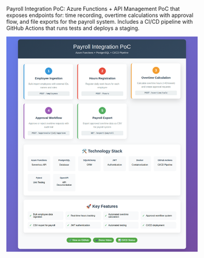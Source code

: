 Payroll Integration PoC: Azure Functions + API Management
PoC that exposes endpoints for: time recording, overtime calculations with approval flow, and file exports for the payroll system. Includes a CI/CD pipeline with GitHub Actions that runs tests and deploys a staging. 

![Payroll POc Architecture](payroll-poc-architecture.png)